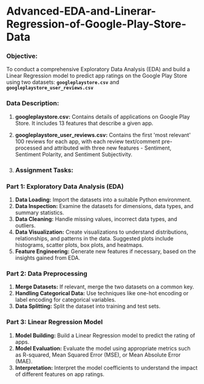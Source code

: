 # Advanced-EDA-and-Linerar-Regression-of-Google-Play-Store-Data

### **Objective:**

To conduct a comprehensive Exploratory Data Analysis (EDA) and build a Linear Regression model to predict app ratings on the Google Play Store using two datasets: **`googleplaystore.csv`** and **`googleplaystore_user_reviews.csv`**

### **Data Description:**

1. **googleplaystore.csv:** Contains details of applications on Google Play Store. It includes 13 features that describe a given app.
2. **googleplaystore_user_reviews.csv:** Contains the first 'most relevant' 100 reviews for each app, with each review text/comment pre-processed and attributed with three new features - Sentiment, Sentiment Polarity, and Sentiment Subjectivity.

3. ### **Assignment Tasks:**

### Part 1: Exploratory Data Analysis (EDA)

1. **Data Loading:** Import the datasets into a suitable Python environment.
2. **Data Inspection:** Examine the datasets for dimensions, data types, and summary statistics.
3. **Data Cleaning:** Handle missing values, incorrect data types, and outliers.
4. **Data Visualization:** Create visualizations to understand distributions, relationships, and patterns in the data. Suggested plots include histograms, scatter plots, box plots, and heatmaps.
5. **Feature Engineering:** Generate new features if necessary, based on the insights gained from EDA.

### Part 2: Data Preprocessing

1. **Merge Datasets:** If relevant, merge the two datasets on a common key.
2. **Handling Categorical Data:** Use techniques like one-hot encoding or label encoding for categorical variables.
3. **Data Splitting:** Split the dataset into training and test sets.

### Part 3: Linear Regression Model

1. **Model Building:** Build a Linear Regression model to predict the rating of apps.
2. **Model Evaluation:** Evaluate the model using appropriate metrics such as R-squared, Mean Squared Error (MSE), or Mean Absolute Error (MAE).
3. **Interpretation:** Interpret the model coefficients to understand the impact of different features on app ratings.
